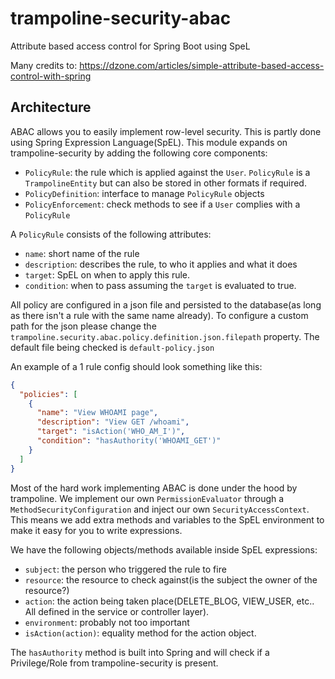 # trampoline-security-abac

Attribute based access control for Spring Boot using SpeL

Many credits to: https://dzone.com/articles/simple-attribute-based-access-control-with-spring

## Architecture

ABAC allows you to easily implement row-level security. This is partly done using Spring Expression Language(SpEL).
This module expands on trampoline-security by adding the following core components:

- `PolicyRule`: the rule which is applied against the `User`. `PolicyRule` is a `TrampolineEntity` but can also be stored in other formats if required.
- `PolicyDefinition`: interface to manage `PolicyRule` objects
- `PolicyEnforcement`: check methods to see if a `User` complies with a `PolicyRule`

A `PolicyRule` consists of the following attributes:

- `name`: short name of the rule
- `description`: describes the rule, to who it applies and what it does
- `target`: SpEL on when to apply this rule.
- `condition`: when to pass assuming the `target` is evaluated to true.

All policy are configured in a json file and persisted to the database(as long as there isn't a rule with the same name already).
To configure a custom path for the json please change the `trampoline.security.abac.policy.definition.json.filepath` property.
The default file being checked is `default-policy.json`


An example of a 1 rule config should look something like this:

```json
{
  "policies": [
    {
      "name": "View WHOAMI page",
      "description": "View GET /whoami",
      "target": "isAction('WHO_AM_I')",
      "condition": "hasAuthority('WHOAMI_GET')"
    }
  ]
}
```

Most of the hard work implementing ABAC is done under the hood by trampoline.
We implement our own `PermissionEvaluator` through a `MethodSecurityConfiguration` and inject our own `SecurityAccessContext`.
This means we add extra methods and variables to the SpEL environment to make it easy for you to write expressions.

We have the following objects/methods available inside SpEL expressions:

- `subject`: the person who triggered the rule to fire
- `resource`: the resource to check against(is the subject the owner of the resource?)
- `action`: the action being taken place(DELETE_BLOG, VIEW_USER, etc.. All defined in the service or controller layer).
- `environment`: probably not too important
- `isAction(action)`: equality method for the action object.

The `hasAuthority` method is built into Spring and will check if a Privilege/Role from trampoline-security is present.